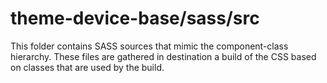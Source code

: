 # theme-device-base/sass/src

This folder contains SASS sources that mimic the component-class hierarchy. These files
are gathered in destination a build of the CSS based on classes that are used by the build.
